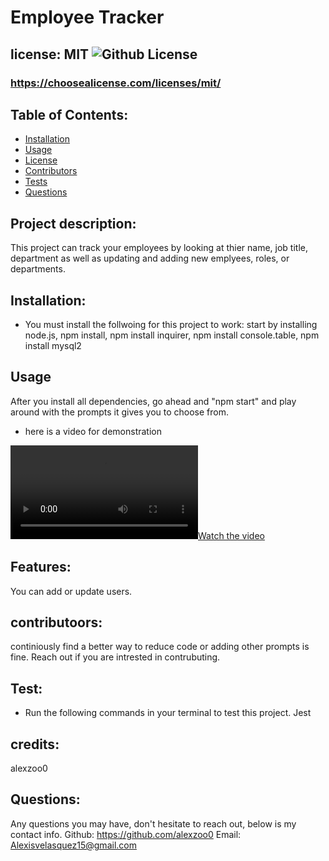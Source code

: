 # Employee Tracker
  ## license: MIT ![Github License](https://img.shields.io/github/license/Naereen/StrapDown.js.svg)
  ### https://choosealicense.com/licenses/mit/
  ## Table of Contents:
  * [Installation](#installation)
  * [Usage](#usage)
  * [License](#license)
  * [Contributors](#contributors)
  * [Tests](#tests)
  * [Questions](#questions)
  ## Project description:
  This project can track your employees by looking at thier name, job title, department as well as updating and adding new emplyees, roles, or departments.
  ## Installation:
  - You must install the follwoing for this project to work:
  start by installing node.js, npm install, npm install inquirer, npm install console.table, npm install mysql2 
  ## Usage
  After you install all dependencies, go ahead and "npm start" and play around with the prompts it gives you to choose from.
  - here is a video for demonstration

[![Watch the video](./develop/img/demonstration.mov)](https://youtu.be/5IjVooy-lF8)
  
  ## Features:
  You can add or update users.
  ## contributoors:
  continiously find a better way to reduce code or adding other prompts is fine. Reach out  if you are intrested in contrubuting.
  ## Test:
  - Run the following commands in your terminal to test this project.
  Jest
  ## credits:
  alexzoo0
  ## Questions:
  Any questions you may have, don't hesitate to reach out, below is my contact info.
  Github: https://github.com/alexzoo0
  Email: Alexisvelasquez15@gmail.com


